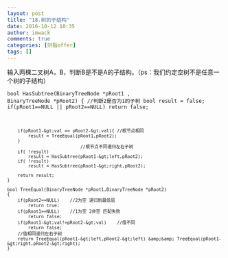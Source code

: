 ```yaml
---
layout: post
title: "18.树的子结构"
date: 2016-10-12 10:35
author: imwack
comments: true
categories: [剑指offer]
tags: []
---
```

输入两棵二叉树A，B，判断B是不是A的子结构。（ps：我们约定空树不是任意一个树的子结构）


<code class="">bool HasSubtree(BinaryTreeNode *pRoot1 , BinaryTreeNode *pRoot2)
    {
        //判断2是否为1的子树
        bool result = false;
        if(pRoot1==NULL || pRoot2==NULL)
            return false;
        
        if(pRoot1-&gt;val == pRoot2-&gt;val){ //根节点相同
            result = TreeEqual(pRoot1,pRoot2);
        }
                                //根节点不同递归左右子树
        if( !result)
            result = HasSubtree(pRoot1-&gt;left,pRoot2);
        if( !result)
            result = HasSubtree(pRoot1-&gt;right,pRoot2);
        
        return result;
    }
    
    bool TreeEqual(BinaryTreeNode *pRoot1,BinaryTreeNode *pRoot2)
    {
        if(pRoot2==NULL)    //2为空 递归到最低层
            return true;
        if(pRoot1==NULL)    //1为空 2非空 匹配失败
            return false;
        if(pRoot1-&gt;val!=pRoot2-&gt;val)    //值不同
            return false;
        //值相同递归左右子树
        return TreeEqual(pRoot1-&gt;left,pRoot2-&gt;left) &amp;&amp; TreeEqual(pRoot1-&gt;right,pRoot2-&gt;right);
    }`

&nbsp;
